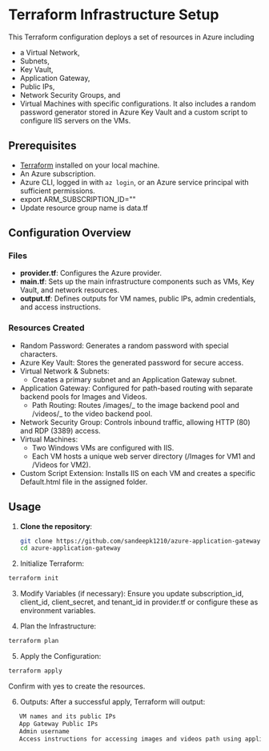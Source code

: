 # Terraform Infrastructure Setup

This Terraform configuration deploys a set of resources in Azure including

- a Virtual Network,
- Subnets,
- Key Vault,
- Application Gateway,
- Public IPs,
- Network Security Groups, and
- Virtual Machines with specific configurations.
  It also includes a random password generator stored in Azure Key Vault and a custom script to configure IIS servers on the VMs.

## Prerequisites

- [Terraform](https://www.terraform.io/downloads.html) installed on your local machine.
- An Azure subscription.
- Azure CLI, logged in with `az login`, or an Azure service principal with sufficient permissions.
- export ARM_SUBSCRIPTION_ID=""
- Update resource group name is data.tf

## Configuration Overview

### Files

- **provider.tf**: Configures the Azure provider.
- **main.tf**: Sets up the main infrastructure components such as VMs, Key Vault, and network resources.
- **output.tf**: Defines outputs for VM names, public IPs, admin credentials, and access instructions.

### Resources Created

- Random Password: Generates a random password with special characters.
- Azure Key Vault: Stores the generated password for secure access.
- Virtual Network & Subnets:
  - Creates a primary subnet and an Application Gateway subnet.
- Application Gateway: Configured for path-based routing with separate backend pools for Images and Videos.
  - Path Routing: Routes /images/_ to the image backend pool and /videos/_ to the video backend pool.
- Network Security Group: Controls inbound traffic, allowing HTTP (80) and RDP (3389) access.
- Virtual Machines:
  - Two Windows VMs are configured with IIS.
  - Each VM hosts a unique web server directory (/Images for VM1 and /Videos for VM2).
- Custom Script Extension: Installs IIS on each VM and creates a specific Default.html file in the assigned folder.

## Usage

1. **Clone the repository**:

   ```bash
   git clone https://github.com/sandeepk1210/azure-application-gateway.git
   cd azure-application-gateway
   ```

2. Initialize Terraform:

```bash
terraform init
```

3. Modify Variables (if necessary):
   Ensure you update subscription_id, client_id, client_secret, and tenant_id in provider.tf or configure these as environment variables.

4. Plan the Infrastructure:

```bash
terraform plan
```

5. Apply the Configuration:

```bash
terraform apply
```

Confirm with yes to create the resources.

6. Outputs: After a successful apply, Terraform will output:

```bash
   VM names and its public IPs
   App Gateway Public IPs
   Admin username
   Access instructions for accessing images and videos path using application gateway
```
